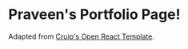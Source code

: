 # Praveen's Portfolio Page!

Adapted from [Cruip's Open React Template](https://github.com/cruip/open-react-template).